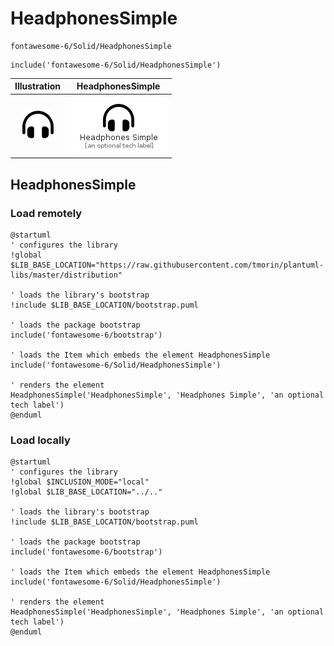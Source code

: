 # HeadphonesSimple


```text
fontawesome-6/Solid/HeadphonesSimple
```

```text
include('fontawesome-6/Solid/HeadphonesSimple')
```



| Illustration | HeadphonesSimple |
| :---: | :---: |
| ![illustration for Illustration](../../fontawesome-6/Solid/HeadphonesSimple.png) | ![illustration for HeadphonesSimple](../../fontawesome-6/Solid/HeadphonesSimple.Local.png) |




## HeadphonesSimple

### Load remotely
```plantuml
@startuml
' configures the library
!global $LIB_BASE_LOCATION="https://raw.githubusercontent.com/tmorin/plantuml-libs/master/distribution"

' loads the library's bootstrap
!include $LIB_BASE_LOCATION/bootstrap.puml

' loads the package bootstrap
include('fontawesome-6/bootstrap')

' loads the Item which embeds the element HeadphonesSimple
include('fontawesome-6/Solid/HeadphonesSimple')

' renders the element
HeadphonesSimple('HeadphonesSimple', 'Headphones Simple', 'an optional tech label')
@enduml
```

### Load locally
```plantuml
@startuml
' configures the library
!global $INCLUSION_MODE="local"
!global $LIB_BASE_LOCATION="../.."

' loads the library's bootstrap
!include $LIB_BASE_LOCATION/bootstrap.puml

' loads the package bootstrap
include('fontawesome-6/bootstrap')

' loads the Item which embeds the element HeadphonesSimple
include('fontawesome-6/Solid/HeadphonesSimple')

' renders the element
HeadphonesSimple('HeadphonesSimple', 'Headphones Simple', 'an optional tech label')
@enduml
```

